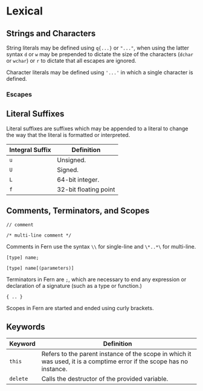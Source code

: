 # Lexical

## Strings and Characters

String literals may be defined using `q{...}` or `"..."`, when using the latter syntax `d` or `w` may be prepended to dictate the size of the characters (`dchar` or `wchar`) or `r` to dictate that all escapes are ignored. 

Character literals may be defined using `'...'` in which a single character is defined.

### Escapes

## Literal Suffixes

Literal suffixes are suffixes which may be appended to a literal to change the way that the literal is formatted or interpreted.

| Integral Suffix | Definition |
|------------------------|------------|
| `u` | Unsigned. |
| `U` | Signed. |
| `L` | 64-bit integer. |
| `f` | 32-bit floating point |

## Comments, Terminators, and Scopes

`// comment`

`/* multi-line comment */`

Comments in Fern use the syntax `\\` for single-line and `\*..*\` for multi-line.

`[type] name;`

`[type] name[(parameters)]`

Terminators in Fern are `;`, which are necessary to end any expression or declaration of a signature (such as a type or function.)

`{ .. }`

Scopes in Fern are started and ended using curly brackets.

## Keywords

| Keyword | Definition |
|---------|------------|
| `this` | Refers to the parent instance of the scope in which it was used, it is a comptime error if the scope has no instance. |
| `delete` | Calls the destructor of the provided variable. |
